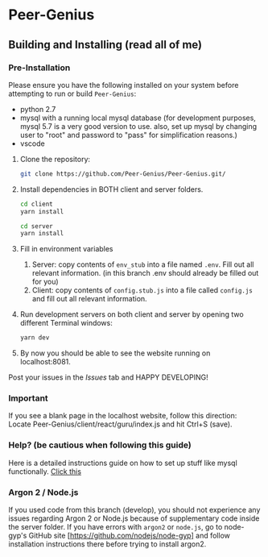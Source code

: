 # Peer-Genius

## Building and Installing (read all of me)

### Pre-Installation

Please ensure you have the following installed on your system before attempting to run or build `Peer-Genius`:

- python 2.7
- mysql with a running local mysql database (for development purposes, mysql 5.7 is a very good version to use. also, set up mysql by changing user to "root" and password to "pass" for simplification reasons.)
- vscode

1. Clone the repository:

      ```bash
      git clone https://github.com/Peer-Genius/Peer-Genius.git/
      ```

2. Install dependencies in BOTH client and server folders.

    ```bash
    cd client
    yarn install

    cd server
    yarn install
    ```

3. Fill in environment variables
   1. Server: copy contents of `env_stub` into a file named `.env`. Fill out all relevant information. (in this branch .env should already be filled out for you)
   2. Client: copy contents of `config.stub.js` into a file called `config.js` and fill out all relevant information.

4. Run development servers on both client and server by opening two different Terminal windows:

   ```bash
   yarn dev
   ```
   
5. By now you should be able to see the website running on localhost:8081.

Post your issues in the *Issues* tab and HAPPY DEVELOPING!

### **Important**

If you see a blank page in the localhost website, follow this direction:  
Locate Peer-Genius/client/react/guru/index.js and hit Ctrl+S (save).  

### Help? (be cautious when following this guide)

Here is a detailed instructions guide on how to set up stuff like mysql functionally. [Click this](https://github.com/oc-hacker/Peer-Genius/blob/develop/Instructions.md)

### Argon 2 / Node.js

If you used code from this branch (develop), you should not experience any issues regarding Argon 2 or Node.js because of supplementary code inside the server folder.
If you have errors with `argon2` or `node.js`, go to node-gyp's GitHub site [https://github.com/nodejs/node-gyp] and follow installation instructions there before trying to install argon2.
